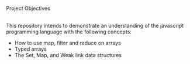 Project Objectives<br><br>

This repository intends to demonstrate an understanding of the javascript programming language with the following concepts:<br>
* How to use map, filter and reduce on arrays<br>
* Typed arrays<br>
* The Set, Map, and Weak link data structures

